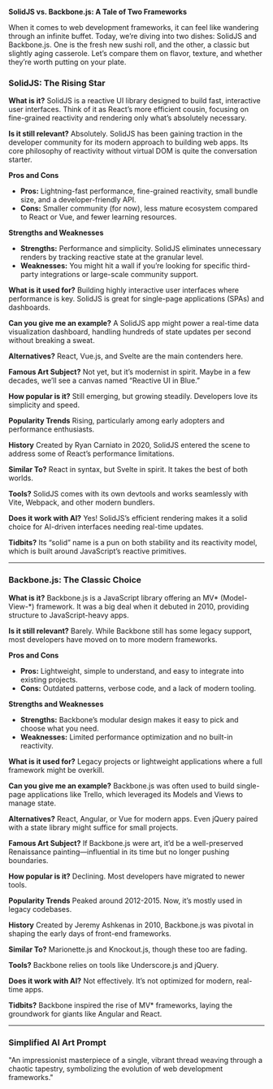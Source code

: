 **SolidJS vs. Backbone.js: A Tale of Two Frameworks**

When it comes to web development frameworks, it can feel like wandering through an infinite buffet. Today, we’re diving into two dishes: SolidJS and Backbone.js. One is the fresh new sushi roll, and the other, a classic but slightly aging casserole. Let’s compare them on flavor, texture, and whether they’re worth putting on your plate.

### SolidJS: The Rising Star

**What is it?**
SolidJS is a reactive UI library designed to build fast, interactive user interfaces. Think of it as React’s more efficient cousin, focusing on fine-grained reactivity and rendering only what’s absolutely necessary.

**Is it still relevant?**
Absolutely. SolidJS has been gaining traction in the developer community for its modern approach to building web apps. Its core philosophy of reactivity without virtual DOM is quite the conversation starter.

**Pros and Cons**
- **Pros:** Lightning-fast performance, fine-grained reactivity, small bundle size, and a developer-friendly API.
- **Cons:** Smaller community (for now), less mature ecosystem compared to React or Vue, and fewer learning resources.

**Strengths and Weaknesses**
- **Strengths:** Performance and simplicity. SolidJS eliminates unnecessary renders by tracking reactive state at the granular level.
- **Weaknesses:** You might hit a wall if you’re looking for specific third-party integrations or large-scale community support.

**What is it used for?**
Building highly interactive user interfaces where performance is key. SolidJS is great for single-page applications (SPAs) and dashboards.

**Can you give me an example?**
A SolidJS app might power a real-time data visualization dashboard, handling hundreds of state updates per second without breaking a sweat.

**Alternatives?**
React, Vue.js, and Svelte are the main contenders here.

**Famous Art Subject?**
Not yet, but it’s modernist in spirit. Maybe in a few decades, we’ll see a canvas named “Reactive UI in Blue.”

**How popular is it?**
Still emerging, but growing steadily. Developers love its simplicity and speed.

**Popularity Trends**
Rising, particularly among early adopters and performance enthusiasts.

**History**
Created by Ryan Carniato in 2020, SolidJS entered the scene to address some of React’s performance limitations.

**Similar To?**
React in syntax, but Svelte in spirit. It takes the best of both worlds.

**Tools?**
SolidJS comes with its own devtools and works seamlessly with Vite, Webpack, and other modern bundlers.

**Does it work with AI?**
Yes! SolidJS’s efficient rendering makes it a solid choice for AI-driven interfaces needing real-time updates.

**Tidbits?**
Its “solid” name is a pun on both stability and its reactivity model, which is built around JavaScript’s reactive primitives.

---

### Backbone.js: The Classic Choice

**What is it?**
Backbone.js is a JavaScript library offering an MV* (Model-View-*) framework. It was a big deal when it debuted in 2010, providing structure to JavaScript-heavy apps.

**Is it still relevant?**
Barely. While Backbone still has some legacy support, most developers have moved on to more modern frameworks.

**Pros and Cons**
- **Pros:** Lightweight, simple to understand, and easy to integrate into existing projects.
- **Cons:** Outdated patterns, verbose code, and a lack of modern tooling.

**Strengths and Weaknesses**
- **Strengths:** Backbone’s modular design makes it easy to pick and choose what you need.
- **Weaknesses:** Limited performance optimization and no built-in reactivity.

**What is it used for?**
Legacy projects or lightweight applications where a full framework might be overkill.

**Can you give me an example?**
Backbone.js was often used to build single-page applications like Trello, which leveraged its Models and Views to manage state.

**Alternatives?**
React, Angular, or Vue for modern apps. Even jQuery paired with a state library might suffice for small projects.

**Famous Art Subject?**
If Backbone.js were art, it’d be a well-preserved Renaissance painting—influential in its time but no longer pushing boundaries.

**How popular is it?**
Declining. Most developers have migrated to newer tools.

**Popularity Trends**
Peaked around 2012-2015. Now, it’s mostly used in legacy codebases.

**History**
Created by Jeremy Ashkenas in 2010, Backbone.js was pivotal in shaping the early days of front-end frameworks.

**Similar To?**
Marionette.js and Knockout.js, though these too are fading.

**Tools?**
Backbone relies on tools like Underscore.js and jQuery.

**Does it work with AI?**
Not effectively. It’s not optimized for modern, real-time apps.

**Tidbits?**
Backbone inspired the rise of MV* frameworks, laying the groundwork for giants like Angular and React.

---

### Simplified AI Art Prompt

"An impressionist masterpiece of a single, vibrant thread weaving through a chaotic tapestry, symbolizing the evolution of web development frameworks."

